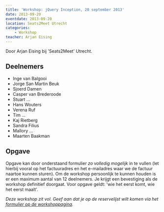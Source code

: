 ```yaml
---
title: 'Workshop: jQuery Inception, 20 september 2013'
date: 2013-09-20
eventdate: 2013-09-20
location: Seats2Meet Utrecht
categories:
    - Workshop
teacher: Arjan Eising
---
```


Door Arjan Eising bij 'Seats2Meet' Utrecht.

## Deelnemers

-   Inge van Balgooi
-   Jorge San Martin Beuk
-   Sjoerd Damen
-   Casper van Brederoode
-   Stuart …
-   Hans Wouters
-   Verena Ruf
-   Tim …
-   Kaj Rietberg
-   Sandra Filius
-   Mallory …
-   Maarten Baakman

## Opgave

Opgave kan door onderstaand formulier _zo volledig mogelijk_ in te vullen (let hierbij vooral op het factuuradres en het e-mailadres waar we de factuur naartoe kunnen sturen). Om de workshop persoonlijk te kunnen houden is er een maximum aantal van 12 deelnemers. Je krijgt een bevestiging als de workshop definitief doorgaat. Voor opgave geldt: 'wie het eerst komt, wie het eerst maalt'.

_Deze workshop zit vol. Geef aan dat je op de reservelijst wilt komen via het [formulier op de workshoppagina](/nl/activiteiten)._
